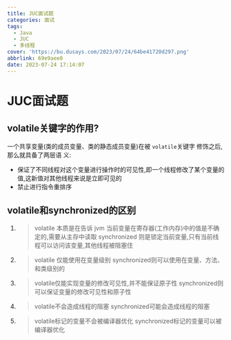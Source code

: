 ```yaml
---
title: JUC面试题
categories: 面试
tags:
  - Java
  - JUC
  - 多线程
cover: 'https://bu.dusays.com/2023/07/24/64be41720d297.png'
abbrlink: 69e9aee0
date: 2023-07-24 17:14:07
---
```

# JUC面试题

## volatile关键字的作用?
一个共享变量(类的成员变量、类的静态成员变量)在被 `volatile`关键字 修饰之后,那么就具备了两层语
义:
- 保证了不同线程对这个变量进行操作时的可见性,即一个线程修改了某个变量的值,这新值对其他线程来说是立即可见的
- 禁止进行指令重排序

## volatile和synchronized的区别
1.  > volatile 本质是在告诉 jvm 当前变量在寄存器(工作内存)中的值是不确定的,需要从主存中读取
    > synchronized 则是锁定当前变量,只有当前线程可以访问该变量,其他线程被阻塞住
2.  > volatile 仅能使用在变量级别
    > synchronized则可以使用在变量、方法、和类级别的
3.  > volatile仅能实现变量的修改可见性,并不能保证原子性
    > synchronized则可以保证变量的修改可见性和原子性
4.  > volatile不会造成线程的阻塞
    > synchronized可能会造成线程的阻塞
5.  > volatile标记的变量不会被编译器优化
    > synchronized标记的变量可以被编译器优化